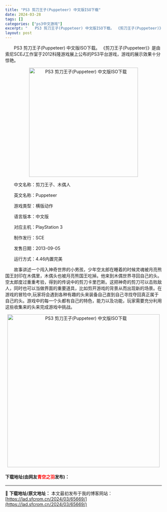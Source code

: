 ```yaml
---
title: "PS3 剪刀王子(Puppeteer) 中文版ISO下载"
date: 2024-03-28
tags: []
categories: ["ps3中文游戏"]
excerpt: "　　PS3 剪刀王子(Puppeteer) 中文版ISO下载。 《剪刀王子(Puppeteer)》是由索尼SCEJ工作室于2012科隆游戏展上公布的PS3平台游戏，游戏的展示效果十分惊艳。 　　中文名称：剪刀王子、木偶人 　　英文名称：Puppeteer 　　游戏类型：横版动作 　　语言版本：中文版&hellip;"
layout: post
---
```


 <p>　　PS3 剪刀王子(Puppeteer) 中文版ISO下载。 《剪刀王子(Puppeteer)》是由索尼SCEJ工作室于2012科隆游戏展上公布的PS3平台游戏，游戏的展示效果十分惊艳。</p> <p align="center"><img align="" border="0" src="http://img.gamefaqs.net/box/8/5/5/297855_front.jpg" width="350" alt="PS3 剪刀王子(Puppeteer) 中文版ISO下载" /></p> <p>　　中文名称：剪刀王子、木偶人</p> <p>　　英文名称：Puppeteer</p> <p>　　游戏类型：横版动作</p> <p>　　语言版本：中文版</p> <p>　　对应主机：PlayStation 3</p> <p>　　制作发行：SCE</p> <p>　　发售日期：2013-09-05</p> <p>　　运行方式：4.46内置完美</p> <p>　　故事讲述一个闯入神奇世界的小男孩，少年空太郎在睡着的时候灵魂被月亮熊国王封印在木偶里，木偶头也被月亮熊国王吃掉。他来到木偶世界寻回自己的头。空太郎度过重重考验，得到的传说中的剪刀卡里巴斯。这把神奇的剪刀可以击败敌人，同时也可以当做界面的重要道具，比如剪开游戏的背景从而出现新的场景。在游戏的冒险中,玩家将会遇到各种有趣的头来装备自己直到自己寻找夺回真正属于自己的头。游戏中的每一个头都有自己的特色，能力以及功能，玩家需要充分利用这些收集来的头来完成游戏中挑战。</p> <p align="center"><img align="" border="0" src="https://lad.sfcrom.cn/wp-content/uploads/2024/03/20240328_66050eb814714.png" width="490" alt="PS3 剪刀王子(Puppeteer) 中文版ISO下载" /></p> <p><h4>下载地址(由网友<font color="red">青空之羽</font>发布)：</h4></p> 

---
📖 **下载地址/原文地址：** 本文最初发布于我的博客网站：[https://lad.sfcrom.cn/2024/03/65669/](https://lad.sfcrom.cn/2024/03/65669/)
